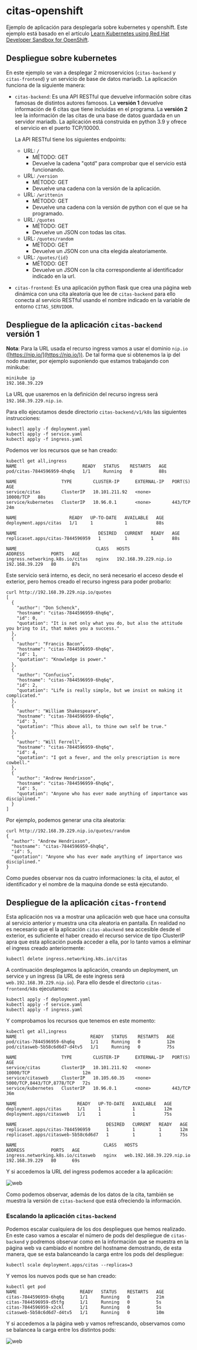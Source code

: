 # citas-openshift

Ejemplo de aplicación para desplegarla sobre kubernetes y openshift. Este ejemplo está basado en el artículo [Learn Kubernetes using Red Hat Developer Sandbox for OpenShift](https://developers.redhat.com/developer-sandbox/activities/learn-kubernetes-using-red-hat-developer-sandbox-openshift).

## Despliegue sobre kubernetes

En este ejemplo se van a desplegar 2 microservicios (`citas-backend` y `citas-frontend`) y un servicio de base de datos mariadb. La aplicación funciona de la siguiente manera:

* `citas-backend`: Es una API RESTful que devuelve información sobre citas famosas de distintos autores famosos. La **versión 1** devuelve información de 6 citas que tiene incluidas en el programa. La **versión 2** lee la información de las citas de una base de datos guardada en un servidor mariadb. La aplicación está construida en python 3.9 y ofrece el servicio en el puerto TCP/10000.

    La API RESTful tiene los siguientes endpoints:

    * URL: `/`
        * MÉTODO: GET  
        * Devuelve la cadena "qotd" para comprobar que el servicio está funcionando.
    * URL: `/version`
        * MÉTODO: GET 
        * Devuelve una cadena con la versión de la aplicación.
    * URL: `/writtenin`
        * MÉTODO: GET
        * Devuelve una cadena con la versión de python con el que se ha programado.
    * URL: `/quotes`
        * MÉTODO: GET
        * Devuelve un JSON con todas las citas.
    * URL: `/quotes/random`
        * MÉTODO: GET
        * Devuelve un JSON con una cita elegida aleatoriamente.
    * URL: `/quotes/{id}`
        * MÉTODO: GET
        * Devuelve un JSON con la cita correspondiente al identificador indicado en la url.
* `citas-frontend`: Es una aplicación python flask que crea una página web dinámica con una cita aleatoria que lee de `citas-backend` para ello conecta al servicio RESTful usando el nombre indicado en la variable de entorno `CITAS_SERVIDOR`.

## Despliegue de la aplicación `citas-backend` versión 1

**Nota**: Para la URL usada el recurso ingress vamos a usar el dominio `nip.io` ([https://nip.io/](https://nip.io/)). De tal forma que si obtenemos la ip del nodo master, por ejemplo suponiendo que estamos trabajando con minikube:

```
minikube ip
192.168.39.229
```

La URL que usaremos en la definición del recurso ingress será `192.168.39.229.nip.io`.

Para ello ejecutamos desde directorio `citas-backend/v1/k8s` las siguientes instrucciones:

```
kubectl apply -f deployment.yaml
kubectl apply -f service.yaml
kubectl apply -f ingress.yaml
```

Podemos ver los recursos que se han creado:

```
kubectl get all,ingress
NAME                         READY   STATUS    RESTARTS   AGE
pod/citas-7844596959-6hq6q   1/1     Running   0          88s

NAME                 TYPE        CLUSTER-IP      EXTERNAL-IP   PORT(S)     AGE
service/citas        ClusterIP   10.101.211.92   <none>        10000/TCP   88s
service/kubernetes   ClusterIP   10.96.0.1       <none>        443/TCP     24m

NAME                    READY   UP-TO-DATE   AVAILABLE   AGE
deployment.apps/citas   1/1     1            1           88s

NAME                               DESIRED   CURRENT   READY   AGE
replicaset.apps/citas-7844596959   1         1         1       88s

NAME                              CLASS   HOSTS                   ADDRESS          PORTS   AGE
ingress.networking.k8s.io/citas   nginx   192.168.39.229.nip.io   192.168.39.229   80      87s
```

Este servicio será interno, es decir, no será necesario el acceso desde el exterior, pero hemos creado el recurso ingress para poder probarlo:

```
curl http://192.168.39.229.nip.io/quotes
[
  {
    "author": "Don Schenck",
    "hostname": "citas-7844596959-6hq6q",
    "id": 0,
    "quotation": "It is not only what you do, but also the attitude you bring to it, that makes you a success."
  },
  {
    "author": "Francis Bacon",
    "hostname": "citas-7844596959-6hq6q",
    "id": 1,
    "quotation": "Knowledge is power."
  },
  {
    "author": "Confucius",
    "hostname": "citas-7844596959-6hq6q",
    "id": 2,
    "quotation": "Life is really simple, but we insist on making it complicated."
  },
  {
    "author": "William Shakespeare",
    "hostname": "citas-7844596959-6hq6q",
    "id": 3,
    "quotation": "This above all, to thine own self be true."
  },
  {
    "author": "Will Ferrell",
    "hostname": "citas-7844596959-6hq6q",
    "id": 4,
    "quotation": "I got a fever, and the only prescription is more cowbell."
  },
  {
    "author": "Andrew Hendrixson",
    "hostname": "citas-7844596959-6hq6q",
    "id": 5,
    "quotation": "Anyone who has ever made anything of importance was disciplined."
  }
]
```

Por ejemplo, podemos generar una cita aleatoria:

```
curl http://192.168.39.229.nip.io/quotes/random
{
  "author": "Andrew Hendrixson",
  "hostname": "citas-7844596959-6hq6q",
  "id": 5,
  "quotation": "Anyone who has ever made anything of importance was disciplined."
}
```

Como puedes observar nos da cuatro informaciones: la cita, el autor, el identificador y el nombre de la maquina donde se está ejecutando.

## Despliegue de la aplicación `citas-frontend` 

Esta aplicación nos va a mostrar una aplicación web que hace una consulta al servicio anterior y muestra una cita aleatoria en pantalla. En realidad no es necesario que el la aplicación `citas-abackend` sea accesible desde el exterior, es suficiente el haber creado el recurso service de tipo ClusterIP apra que esta aplicación pueda acceder a ella, por lo tanto vamos a eliminar el ingress creado anteriormente:

```
kubectl delete ingress.networking.k8s.io/citas
```

A continuación desplegamos la aplicación, creando un deployment, un service y un ingress (la URL de este ingress será `web.192.168.39.229.nip.io`). Para ello desde el directorio `citas-frontend/k8s` ejecutamos:

```
kubectl apply -f deployment.yaml
kubectl apply -f service.yaml
kubectl apply -f ingress.yaml
```

Y comprobamos los recursos que tenemos en este momento:

```
kubectl get all,ingress
NAME                            READY   STATUS    RESTARTS   AGE
pod/citas-7844596959-6hq6q      1/1     Running   0          12m
pod/citasweb-5b58c6d6d7-d4tv5   1/1     Running   0          75s

NAME                 TYPE        CLUSTER-IP      EXTERNAL-IP   PORT(S)                      AGE
service/citas        ClusterIP   10.101.211.92   <none>        10000/TCP                    12m
service/citasweb     ClusterIP   10.105.60.35    <none>        5000/TCP,8443/TCP,8778/TCP   72s
service/kubernetes   ClusterIP   10.96.0.1       <none>        443/TCP                      36m

NAME                       READY   UP-TO-DATE   AVAILABLE   AGE
deployment.apps/citas      1/1     1            1           12m
deployment.apps/citasweb   1/1     1            1           75s

NAME                                  DESIRED   CURRENT   READY   AGE
replicaset.apps/citas-7844596959      1         1         1       12m
replicaset.apps/citasweb-5b58c6d6d7   1         1         1       75s

NAME                                 CLASS   HOSTS                       ADDRESS          PORTS   AGE
ingress.networking.k8s.io/citasweb   nginx   web.192.168.39.229.nip.io   192.168.39.229   80      69s
```

Y si accedemos la URL del ingress podemos acceder a la aplicación:

![web](img/web1.png)

Como podemos observar, además de los datos de la cita, también se muestra la versión de `citas-backend` que está ofreciendo la información.

### Escalando la aplicación `citas-backend`

Podemos escalar cualquiera de los dos despliegues que hemos realizado. En este caso vamos a escalar el número de pods del despliegue de `citas-backend` y podremos observar como en la información que se muestra en la página web va cambiado el nombre del hostname demostrando, de esta manera, que se esta balanceando la carga entre los pods del despliegue:

```
kubectl scale deployment.apps/citas --replicas=3
```

Y vemos los nuevos pods que se han creado:

```
kubectl get pod
NAME                        READY   STATUS    RESTARTS   AGE
citas-7844596959-6hq6q      1/1     Running   0          21m
citas-7844596959-d5tfg      1/1     Running   0          5s
citas-7844596959-x2ckl      1/1     Running   0          5s
citasweb-5b58c6d6d7-d4tv5   1/1     Running   0          10m
```

Y si accedemos a la página web y vamos refrescando, observamos como se balancea la carga entre los distintos pods:

![web](img/web2.gif)




